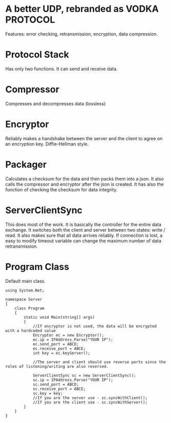 # A better UDP, rebranded as VODKA PROTOCOL
Features: error checking, retransmission, encryption, data compression.

# Protocol Stack
Has only two functions. It can send and receive data.

# Compressor
Compresses and decompresses data (lossless)

# Encryptor
Reliably makes a handshake between the server and the client to agree on an encryption key. Diffie-Hellman style.

# Packager
Calculates a checksum for the data and then packs them into a json. It also calls the compressor and encryptor after the json is created. It has also the function of checking the checksum for data integrity.

# ServerClientSync
This does most of the work. It is basically the controller for the entire data exchange. It switches both the client and server between two states: write / read. It also makes sure that all data arrives reliably. If connection is lost, a easy to modify timeout variable can change the maximum number of data retransmission.

# Program Class

Default main class. 
```
using System.Net;

namespace Server
{
    class Program
    {
        static void Main(string[] args)
        {
            //If encryptor is not used, the data will be encrypted with a hardcoded value
            Encryptor ec = new Encryptor();
            ec.ip = IPAddress.Parse("YOUR IP");
            ec.send_port = ABCD;
            ec.receive_port = ABCE;
            int key = ec.keyServer();

            //The server and client should use reverse ports since the roles of listening/writing are also reversed.
  
            ServerClientSync sc = new ServerClientSync();
            sc.ip = IPAddress.Parse("YOUR IP");
            sc.send_port = ABCD;
            sc.receive_port = ABCE;
            sc.key = key;
            //If you are the server use - sc.syncWithClient();
            //If you are the client use - sc.syncWithServer();
        }
    }
}
```




